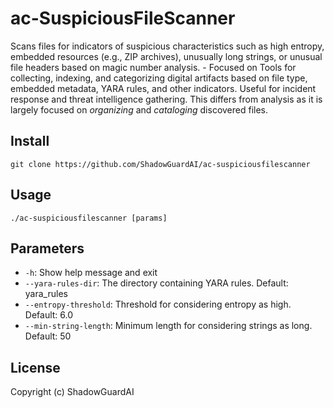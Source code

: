 # ac-SuspiciousFileScanner
Scans files for indicators of suspicious characteristics such as high entropy, embedded resources (e.g., ZIP archives), unusually long strings, or unusual file headers based on magic number analysis. - Focused on Tools for collecting, indexing, and categorizing digital artifacts based on file type, embedded metadata, YARA rules, and other indicators. Useful for incident response and threat intelligence gathering. This differs from analysis as it is largely focused on *organizing* and *cataloging* discovered files.

## Install
`git clone https://github.com/ShadowGuardAI/ac-suspiciousfilescanner`

## Usage
`./ac-suspiciousfilescanner [params]`

## Parameters
- `-h`: Show help message and exit
- `--yara-rules-dir`: The directory containing YARA rules. Default: yara_rules
- `--entropy-threshold`: Threshold for considering entropy as high. Default: 6.0
- `--min-string-length`: Minimum length for considering strings as long. Default: 50

## License
Copyright (c) ShadowGuardAI
